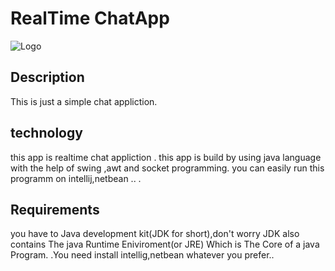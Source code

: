 
# RealTime ChatApp
  



![Logo](https://icon-library.com/images/chat-app-icon/chat-app-icon-24.jpg) 




## Description 
 This is just a simple chat appliction. 
 
## technology
this app is realtime chat appliction .
this app is build by using java language with the help of swing ,awt and socket programming. 
you can easily run this programm on intellij,netbean ..
.
## Requirements
you have to Java development kit(JDK for short),don't worry JDK also contains The java Runtime Eniviroment(or JRE) Which is The Core of a java Program.
.You need install intellig,netbean whatever you prefer..
